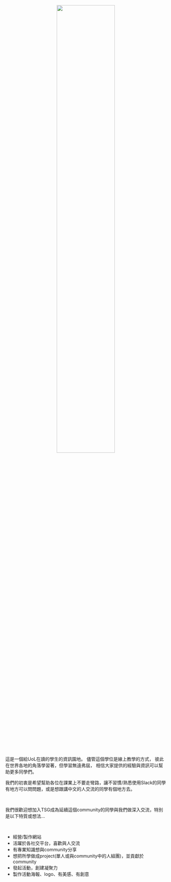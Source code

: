 <p style="text-align: center">
<img src="https://user-images.githubusercontent.com/14081948/160769916-cd80de8f-e3df-4b6c-a1ea-b00e866e0190.png" width="60%" style="display:block;margin-left:auto;margin-right:auto;" />
</p>

<p class="about-us">
這是一個給UoL在讀的學生的資訊園地。
儘管這個學位是線上教學的方式，
彼此在世界各地的角落學習著，但學習無遠弗屆，
相信大家提供的經驗與資訊可以幫助更多同學們。

<br>

我們的初衷是希望幫助各位在課業上不要走彎路，讓不習慣/熟悉使用Slack的同學有地方可以問問題，或是想跟講中文的人交流的同學有個地方去。

<br>

我們很歡迎想加入TSG成為延續這個community的同學與我們做深入交流，特別是以下特質或想法...</p>
<br>

- 經營/製作網站
- 活躍於各社交平台，喜歡與人交流
- 有專業知識想與community分享
- 想把所學做成project(單人或與community中的人組團)，並貢獻於community
- 發起活動，創建凝聚力
- 製作活動海報、logo、有美感、有創意

